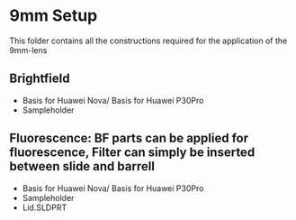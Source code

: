 # 9mm Setup

This folder contains all the constructions required for the application of the 9mm-lens


## Brightfield
- Basis for Huawei Nova/ Basis for Huawei P30Pro
- Sampleholder 

## Fluorescence: BF parts can be applied for fluorescence, Filter can simply be inserted between slide and barrell 
- Basis for Huawei Nova/ Basis for Huawei P30Pro
- Sampleholder 
- Lid.SLDPRT





